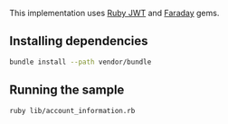 This implementation uses [Ruby JWT](https://github.com/jwt/ruby-jwt)
and [Faraday](https://lostisland.github.io/faraday/) gems.

## Installing dependencies

```bash
bundle install --path vendor/bundle
```

## Running the sample

```bash
ruby lib/account_information.rb
```
